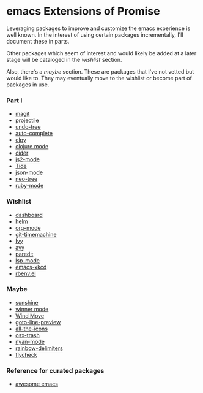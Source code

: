 # emacs Extensions of Promise

Leveraging packages to improve and customize the emacs experience is well known.
In the interest of using certain packages incrementally, I'll document these in parts.

Other packages which seem of interest and would likely be added at a later stage will be
cataloged in the *wishlist* section. 

Also, there's a *maybe* section. These are packages that I've not vetted but would like to. 
They may eventually move to the wishlist or become part of packages in use.

### Part I

  * [magit](https://github.com/magit/magit)
  * [projectile](https://github.com/bbatsov/projectile)
  * [undo-tree](https://gitlab.com/tsc25/undo-tree)
  * [auto-complete](https://github.com/auto-complete/auto-complete)
  * [elpy](https://github.com/jorgenschaefer/elpy)
  * [clojure mode](https://github.com/clojure-emacs/clojure-mode)
  * [cider](https://github.com/clojure-emacs/cider)
  * [js2-mode](https://github.com/mooz/js2-mode/)
  * [Tide](https://github.com/ananthakumaran/tide)
  * [json-mode](https://github.com/joshwnj/json-mode)
  * [neo-tree](https://github.com/jaypei/emacs-neotree)
  * [ruby-mode](https://www.emacswiki.org/emacs/RubyMode)

### Wishlist
  
  * [dashboard](https://github.com/emacs-dashboard/emacs-dashboard)
  * [helm](https://github.com/emacs-helm/helm)
  * [org-mode](https://orgmode.org/)
  * [git-timemachine](https://github.com/emacsmirror/git-timemachine)
  * [Ivy](https://github.com/abo-abo/swiper)
  * [avy](https://github.com/abo-abo/avy)
  * [paredit](https://paredit.org/)
  * [lsp-mode](https://emacs-lsp.github.io/lsp-mode/)
  * [emacs-xkcd](https://github.com/vibhavp/emacs-xkcd)
  * [rbenv.el](https://github.com/senny/rbenv.el)


### Maybe

  * [sunshine](https://github.com/aaronbieber/sunshine.el)
  * [winner mode](https://www.emacswiki.org/emacs/WinnerMode)
  * [Wind Move](https://www.emacswiki.org/emacs/WindMove)
  * [goto-line-preview](https://github.com/emacs-vs/goto-line-preview)
  * [all-the-icons](https://github.com/domtronn/all-the-icons.el)
  * [osx-trash](https://github.com/emacsorphanage/osx-trash/)
  * [nyan-mode](https://github.com/TeMPOraL/nyan-mode)
  * [rainbow-delimiters](https://github.com/Fanael/rainbow-delimiters)
  * [flycheck](https://github.com/flycheck/flycheck)


### Reference for curated packages
  
  * [awesome emacs](https://github.com/emacs-tw/awesome-emacs)

